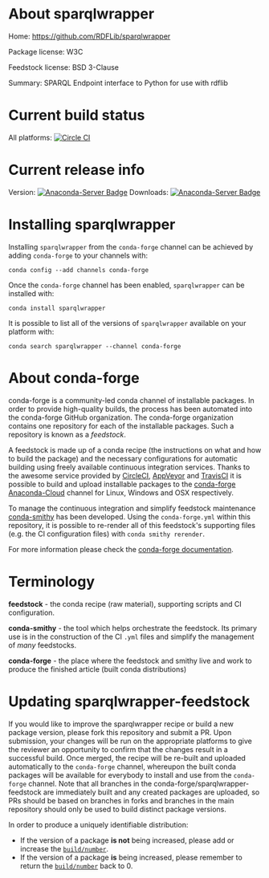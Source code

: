 About sparqlwrapper
===================

Home: https://github.com/RDFLib/sparqlwrapper

Package license: W3C

Feedstock license: BSD 3-Clause

Summary: SPARQL Endpoint interface to Python for use with rdflib



Current build status
====================

All platforms: [![Circle CI](https://circleci.com/gh/conda-forge/sparqlwrapper-feedstock.svg?style=shield)](https://circleci.com/gh/conda-forge/sparqlwrapper-feedstock)

Current release info
====================
Version: [![Anaconda-Server Badge](https://anaconda.org/conda-forge/sparqlwrapper/badges/version.svg)](https://anaconda.org/conda-forge/sparqlwrapper)
Downloads: [![Anaconda-Server Badge](https://anaconda.org/conda-forge/sparqlwrapper/badges/downloads.svg)](https://anaconda.org/conda-forge/sparqlwrapper)

Installing sparqlwrapper
========================

Installing `sparqlwrapper` from the `conda-forge` channel can be achieved by adding `conda-forge` to your channels with:

```
conda config --add channels conda-forge
```

Once the `conda-forge` channel has been enabled, `sparqlwrapper` can be installed with:

```
conda install sparqlwrapper
```

It is possible to list all of the versions of `sparqlwrapper` available on your platform with:

```
conda search sparqlwrapper --channel conda-forge
```


About conda-forge
=================

conda-forge is a community-led conda channel of installable packages.
In order to provide high-quality builds, the process has been automated into the
conda-forge GitHub organization. The conda-forge organization contains one repository
for each of the installable packages. Such a repository is known as a *feedstock*.

A feedstock is made up of a conda recipe (the instructions on what and how to build
the package) and the necessary configurations for automatic building using freely
available continuous integration services. Thanks to the awesome service provided by
[CircleCI](https://circleci.com/), [AppVeyor](http://www.appveyor.com/)
and [TravisCI](https://travis-ci.org/) it is possible to build and upload installable
packages to the [conda-forge](https://anaconda.org/conda-forge)
[Anaconda-Cloud](http://docs.anaconda.org/) channel for Linux, Windows and OSX respectively.

To manage the continuous integration and simplify feedstock maintenance
[conda-smithy](http://github.com/conda-forge/conda-smithy) has been developed.
Using the ``conda-forge.yml`` within this repository, it is possible to re-render all of
this feedstock's supporting files (e.g. the CI configuration files) with ``conda smithy rerender``.

For more information please check the [conda-forge documentation](https://conda-forge.org/docs/).

Terminology
===========

**feedstock** - the conda recipe (raw material), supporting scripts and CI configuration.

**conda-smithy** - the tool which helps orchestrate the feedstock.
                   Its primary use is in the construction of the CI ``.yml`` files
                   and simplify the management of *many* feedstocks.

**conda-forge** - the place where the feedstock and smithy live and work to
                  produce the finished article (built conda distributions)


Updating sparqlwrapper-feedstock
================================

If you would like to improve the sparqlwrapper recipe or build a new
package version, please fork this repository and submit a PR. Upon submission,
your changes will be run on the appropriate platforms to give the reviewer an
opportunity to confirm that the changes result in a successful build. Once
merged, the recipe will be re-built and uploaded automatically to the
`conda-forge` channel, whereupon the built conda packages will be available for
everybody to install and use from the `conda-forge` channel.
Note that all branches in the conda-forge/sparqlwrapper-feedstock are
immediately built and any created packages are uploaded, so PRs should be based
on branches in forks and branches in the main repository should only be used to
build distinct package versions.

In order to produce a uniquely identifiable distribution:
 * If the version of a package **is not** being increased, please add or increase
   the [``build/number``](http://conda.pydata.org/docs/building/meta-yaml.html#build-number-and-string).
 * If the version of a package **is** being increased, please remember to return
   the [``build/number``](http://conda.pydata.org/docs/building/meta-yaml.html#build-number-and-string)
   back to 0.